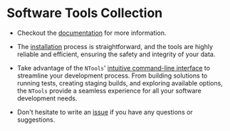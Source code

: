 # Software Tools Collection

- Checkout the [documentation](https://naz-hage.github.io/ntools/) for more information.

- The [installation](https://naz-hage.github.io/ntools/installation/) process is straightforward, and the tools are highly reliable and efficient, ensuring the safety and integrity of your data.

- Take advantage of the `NTools`' [intuitive command-line interface](https://naz-hage.github.io/ntools/usage/) to streamline your development process. From building solutions to running tests, creating staging builds, and exploring available options, the `NTools` provide a seamless experience for all your software development needs.

- Don't hesitate to write an [issue](https://github.com/naz-hage/`NTools`/issues) if you have any questions or suggestions.

